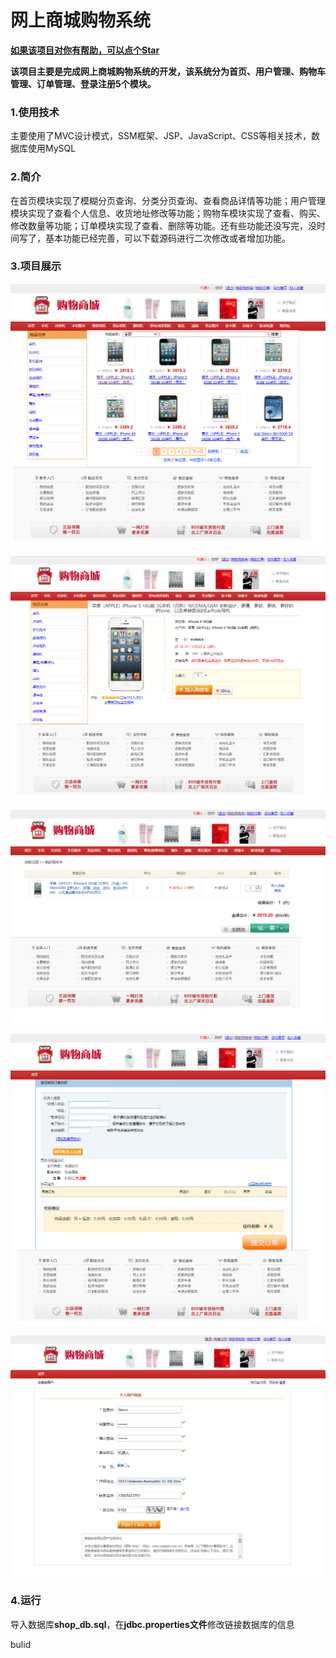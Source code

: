 # 网上商城购物系统

<u>**如果该项目对你有帮助，可以点个Star**</u>

**该项目主要是完成网上商城购物系统的开发，该系统分为首页、用户管理、购物车管理、订单管理、登录注册5个模块。**

### 1.使用技术

主要使用了MVC设计模式，SSM框架、JSP、JavaScript、CSS等相关技术，数据库使用MySQL

### 2.简介

​	在首页模块实现了模糊分页查询、分类分页查询、查看商品详情等功能；用户管理模块实现了查看个人信息、收货地址修改等功能；购物车模块实现了查看、购买、修改数量等功能；订单模块实现了查看、删除等功能。还有些功能还没写完，没时间写了，基本功能已经完善，可以下载源码进行二次修改或者增加功能。

### 3.项目展示

![](./docs/shop.png)



![](./docs/shop_in.png)



![](./docs/count.png)

![](./docs/order.png)



![](./docs/register.png)

### 4.运行

导入数据库**shop_db.sql**，在**jdbc.properties文件**修改链接数据库的信息 

bulid

